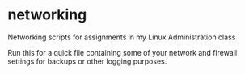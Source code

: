# networking
Networking scripts for assignments in my Linux Administration class

Run this for a quick file containing some of your network and firewall settings for backups or other logging purposes.
